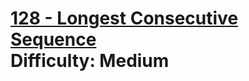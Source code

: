 # [128 - Longest Consecutive Sequence](https://leetcode.com/problems/longest-consecutive-sequence/) </br> Difficulty: Medium